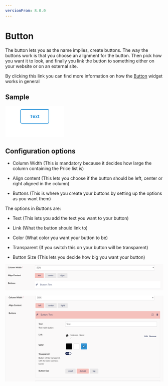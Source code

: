 ```yaml
---
versionFrom: 8.0.0
---
```


# Button

The button lets you as the name implies, create buttons. The way the buttons work is that you choose an alignment for the button.
Then pick how you want it to look, and finally you link the button to something either on your website or on an external site.

By clicking this link you can find more information on how the [Button](../../Buttons/index.md) widget works in general

## Sample

![Button Frontend](images/Button-Frontend.png)

## Configuration options

- Column Width (This is mandatory because it decides how large the column containing the Price list is)

- Align content (This lets you choose if the button should be left, center or right aligned in the column)

- Buttons (This is where you create your buttons by setting up the options as you want them)

The options in Buttons are:

- Text (This lets you add the text you want to your button)

- Link (What the button should link to)

- Color (What color you want your button to be)

- Transparent (If you switch this on your button will be transparent)

- Button Size (This lets you decide how big you want your button)

![Button Backoffice](images/Button-Backoffice.png)

![Button Options Backoffice](images/Button-Options-Backoffice.png)
